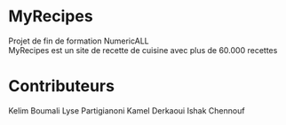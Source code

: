 # MyRecipes
Projet de fin de formation NumericALL</br>
MyRecipes est un site de recette de cuisine avec plus de 60.000 recettes

# Contributeurs
Kelim Boumali
Lyse Partigianoni
Kamel Derkaoui
Ishak Chennouf
